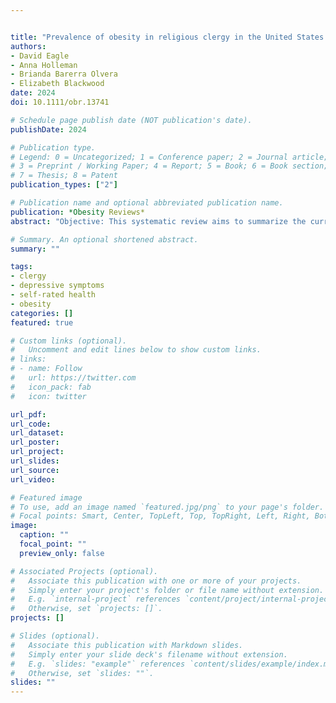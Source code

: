 ```yaml
---


title: "Prevalence of obesity in religious clergy in the United States: A systematic review and meta-analysis"
authors:
- David Eagle
- Anna Holleman
- Brianda Barerra Olvera
- Elizabeth Blackwood
date: 2024
doi: 10.1111/obr.13741

# Schedule page publish date (NOT publication's date).
publishDate: 2024

# Publication type.
# Legend: 0 = Uncategorized; 1 = Conference paper; 2 = Journal article;
# 3 = Preprint / Working Paper; 4 = Report; 5 = Book; 6 = Book section;
# 7 = Thesis; 8 = Patent
publication_types: ["2"]

# Publication name and optional abbreviated publication name.
publication: *Obesity Reviews*
abstract: "Objective: This systematic review aims to summarize the current body of evidence concerning the prevalence of obesity among clergy (i.e., the officially designated leaders of a religious group) in the United States. Method: From November 2022 to February 2023, five databases, one data repository, and gray matter were searched for articles and data sources. The search was restricted to articles published or raw data collected from 2001 to 2021. Study quality was assessed with a template, and heterogeneity was assessed using the I2\$\$ {I}^2 \$\$ statistic. The protocol for this review was registered with PROSPERO (CRD42022376592). Results: Forty-seven studies of clergy obesity involving 35,064 individuals were eligible. The pooled prevalence estimate of obesity across studies was 34.8% (95% confidence interval [CI]: 32.5–37.2). Obesity prevalence was found to be increasing over time and to vary considerably between clergy from different religious traditions. Compared to national estimates, from 2005 onwards, obesity prevalence was higher than in the US adult population."

# Summary. An optional shortened abstract.
summary: ""

tags:
- clergy
- depressive symptoms
- self-rated health
- obesity
categories: []
featured: true

# Custom links (optional).
#   Uncomment and edit lines below to show custom links.
# links:
# - name: Follow
#   url: https://twitter.com
#   icon_pack: fab
#   icon: twitter

url_pdf:
url_code:
url_dataset:
url_poster:
url_project:
url_slides:
url_source:
url_video:

# Featured image
# To use, add an image named `featured.jpg/png` to your page's folder. 
# Focal points: Smart, Center, TopLeft, Top, TopRight, Left, Right, BottomLeft, Bottom, BottomRight.
image:
  caption: ""
  focal_point: ""
  preview_only: false

# Associated Projects (optional).
#   Associate this publication with one or more of your projects.
#   Simply enter your project's folder or file name without extension.
#   E.g. `internal-project` references `content/project/internal-project/index.md`.
#   Otherwise, set `projects: []`.
projects: []

# Slides (optional).
#   Associate this publication with Markdown slides.
#   Simply enter your slide deck's filename without extension.
#   E.g. `slides: "example"` references `content/slides/example/index.md`.
#   Otherwise, set `slides: ""`.
slides: ""
---
```

